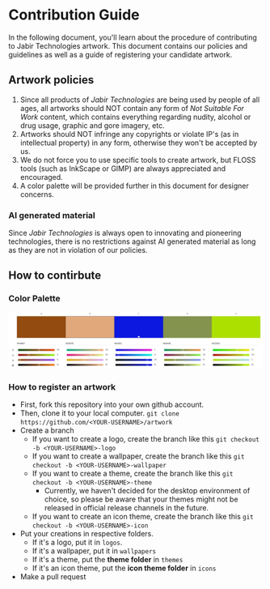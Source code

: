 # Contribution Guide

In the following document, you'll learn about the procedure of contributing to Jabir Technologies artwork. This document contains our policies and guidelines as well as a guide of registering your candidate artwork.

## Artwork policies

1. Since all products of _Jabir Technologies_ are being used by people of all ages, all artworks should NOT contain any form of _Not Suitable For Work_ content, which contains everything regarding nudity, alcohol or drug usage, graphic and gore imagery, etc.
2. Artworks should NOT infringe any copyrights or violate IP's (as in intellectual property) in any form, otherwise they won't be accepted by us.
3. We do not force you to use specific tools to create artwork, but FLOSS tools (such as InkScape or GIMP) are always appreciated and encouraged. 
4. A color palette will be provided further in this document for designer concerns.

### AI generated material

Since _Jabir Technologies_ is always open to innovating and pioneering technologies, there is no restrictions against AI generated material as long as they are not in violation of our policies. 

## How to contirbute

### Color Palette

![palette](palette.jpg)

### How to register an artwork

* First, fork this repository into your own github account.
* Then, clone it to your local computer. `git clone https://github.com/<YOUR-USERNAME>/artwork` 
* Create a branch
    * If you want to create a logo, create the branch like this `git checkout -b <YOUR-USERNAME>-logo`
    * If you want to create a wallpaper, create the branch like this `git checkout -b <YOUR-USERNAME>-wallpaper`
    * If you want to create a theme, create the branch like this `git checkout -b <YOUR-USERNAME>-theme`
        * Currently, we haven't decided for the desktop environment of choice, so please be aware that your themes might not be released in official release channels in the future.
    * If you want to create an icon theme, create the branch like this `git checkout -b <YOUR-USERNAME>-icon`
* Put your creations in respective folders.
    * If it's a logo, put it in `logos`. 
    * If it's a wallpaper, put it in `wallpapers`
    * If it's a theme, put the __theme folder__ in `themes`
    * If it's an icon theme, put the __icon theme folder__ in `icons`
* Make a pull request